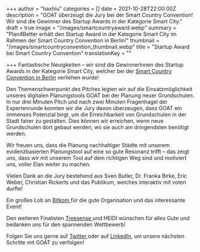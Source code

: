 +++
author = "haxhiu"
categories = []
date = 2021-10-28T22:00:00Z
description = "GOAT überzeugt die Jury bei der Smart Country Convention! Wir sind die Gewinner des Startup Awards in der Kategorie Smart City."
draft = true
image = "/images/smartcountryaward.webp"
summary = "Plan4Better erhält den Startup Award in der Kategorie Smart City im Rahmen der Smart Country Convention in Berlin!"
thumbnail = "/images/smartcountryconvention_thumbnail.webp"
title = "Startup Award bei Smart Country Convention"
translationKey = ""

+++
Fantastische Neuigkeiten – wir sind die GewinnerInnen des Startup Awards in der Kategorie Smart City, welcher bei der [Smart Country Convention in Berlin]() verliehen wurde!

Den Themenschwerpunkt des Pitches legten wir auf die Einsatzmöglichkeit unseres digitalen Planungstools GOAT bei der Planung neuer Grundschulen. In nur drei Minuten Pitch und nach zwei Minuten Fragenhagel der Expertenrunde konnten wir die Jury davon überzeugen, dass GOAT ein immenses Potenzial birgt, um die Erreichbarkeit von Grundschulen in der Stadt fairer zu gestalten. Dies können wir erreichen, wenn neue Grundschulen dort gebaut werden, wo sie auch am dringendsten benötigt werden.

Wir freuen uns, dass die Planung nachhaltiger Städte mit unserem evidenzbasierten Planungstool auf eine so gute Resonanz trifft – das zeigt uns, dass wir mit unserem Tool auf dem richtigen Weg sind und motiviert uns, voller Elan weiter zu machen.

Vielen Dank an die Jury bestehend aus Sven Butler, Dr. Franka Birke, Eric Weber, Christian Rickerts und das Publikum, welches interaktiv mit voten durfte!

Ein großes Lob an [Bitkom ]()für die gute Organisation und das interessante Event!

Den weiteren Finalisten [Treesense ](https://treesense.net/ "Treesense")und HEIDI wünschen für alles Gute und bedanken uns für den spannenden Wettbewerb!

Folgen Sie uns gerne auf [Twitter ](https://twitter.com/plan4better?lang=de "Plan4Better Twitter")oder auf [LinkedIn](https://www.linkedin.com/company/plan4better/ "LinkedIn Plan4Better"), um unsere nächsten Schritte mit GOAT zu verfolgen!